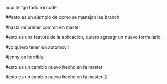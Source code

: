 aqui tengo todo mi code

##esto es un ejemplo de como se manejan las branch

#hasta mi primer commit en master

#esto es una feature de la aplicacion, quiero agreagr un nuevo formulario.

#yo quiero tener un automovil

#jenny es horrible


#esto es un cambio nuevo hecho en la master


#esto es un cambio nuevo hecho en la master 2